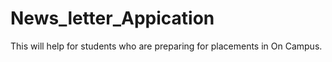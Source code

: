# News_letter_Appication
This will help for students who are preparing for placements in On Campus.
